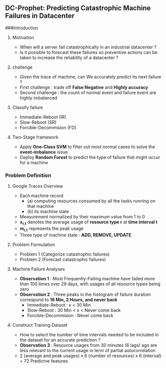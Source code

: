 DC-Prophet: Predicting Catastrophic Machine Failures in Datacenter
---
###Introduction
1.  Motivation
	* When will a server fail catastrophically in an industrial datacenter ?
	* Is it possible to forecast these failures so preventive actions can be taken to increase the reliability of a datacenter ?


2. challenge
	* Given the trace of machine, can We accurately predict its next failure ?
	* First challenge : trade off **False Negative** and **Highly accuracy**
	* Second challenge : the count of normal event and failure event are highly imbalanced

3. Classify failure
	* Immediate-Reboot (IR)
	* Slow-Reboot (SR)
	* Forcible-Decommision (FD)

4. Two-Stage framework
	* Apply **One-Class SVM** to filter out most normal cases to solve the **event-imbalance** issue
	* Deploy **Random Forest** to predict the type of failure that might occur for a machine


### Problem Definition

1. Google Traces Overview
	* Each machine record 
		* (a) computing resources consumed by all the tasks running on that machine
		* (b) its machine state
	* Measurement normalized by their maximum value from 1 to 0
	* **x<sub>r,t</sub>** denotes the average usage of **resource type r** at **time interval t**
	* **m<sub>r,t</sub>** represents the peak usage
	* Three type of machine state : **ADD, REMOVE, UPDATE**

2. Problem Formulation
	* Problem 1 (Categorize catastrophic failures)
	* Problem 2 (Forecast catastrophic failures)

3. Machine Failure Analyses
	* **Observation 1** : Most Frequently-Failing machine have failed more than 100 times over 29 days, with usages of all resource types being zero 
	* **Observation 2** : Three peaks in the histogram of failure duration correspond to **16 Min, 2 Hours, and never back**
		* Immediate-Reboot : x < 30 Min
		* Slow-Reboot : 30 Min < x < Never come back
		* Forcible-Decommision : Never come back

4. Construct Training Dataset
	*  How to select the number of time intervals needed to be included in the dataset for an accurate prediction ?
	*  **Observation 3** : Resource usages from 30 minutes (6 lags) ago are less relevant to the current usage in term of partial autocorrelation 
	*  2 (average and peak usages) x 6 (number of resources) x 6 (interval) = 72 Predictve features
